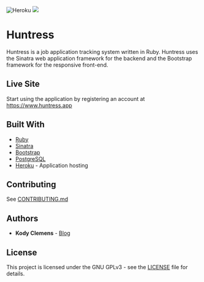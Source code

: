 ![Heroku](https://heroku-badge.herokuapp.com/?app=huntress-sinatra&root=/) [![](https://img.shields.io/uptimerobot/status/m781722273-7ad794e2ea2f1bfa1cdc1402.svg?style=plastic)](https://huntress.app)
# Huntress

Huntress is a job application tracking system written in Ruby. Huntress uses the Sinatra web application framework for the backend and the Bootstrap framework for the responsive front-end.

## Live Site

Start using the application by registering an account at https://www.huntress.app

## Built With

* [Ruby](https://www.ruby-lang.org/en/)
* [Sinatra](http://sinatrarb.com/)
* [Bootstrap](https://getbootstrap.com/)
* [PostgreSQL](https://www.postgresql.org/)
* [Heroku](https://heroku.com/) - Application hosting

## Contributing

See [CONTRIBUTING.md](CONTRIBUTING.md)

## Authors

* **Kody Clemens** - [Blog](https://kodyclemens.com/)

## License

This project is licensed under the GNU GPLv3 - see the [LICENSE](LICENSE) file for details.
